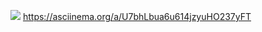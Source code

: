 <a href="https://codeclimate.com/github/Averin-Nikolay/python-project-49/maintainability"><img src="https://api.codeclimate.com/v1/badges/d40d4517ce8114b089fc/maintainability" /></a> 
https://asciinema.org/a/U7bhLbua6u614jzyuHO237yFT
